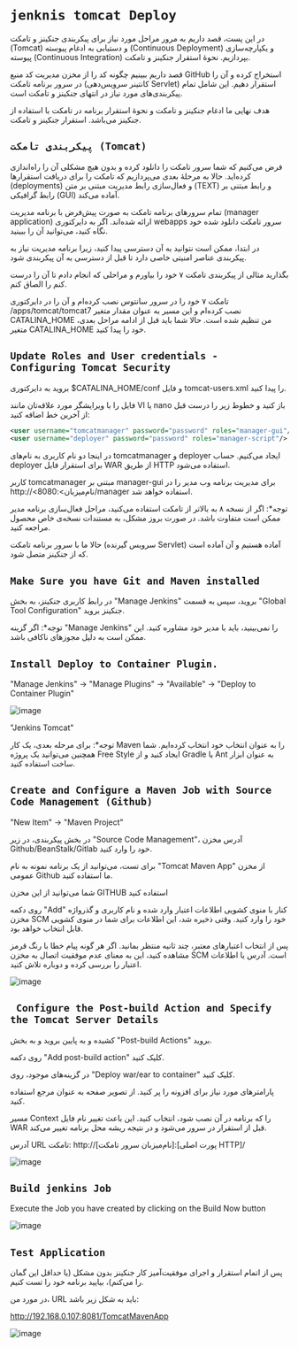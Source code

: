 # `jenknis tomcat Deploy`

در این پست، قصد داریم به مرور مراحل مورد نیاز برای پیکربندی جنکینز و تامکت (Tomcat) و دستیابی به ادغام پیوسته (Continuous Deployment) و یکپارچه‌سازی پیوسته (Continuous Integration) بپردازیم. نحوهٔ استقرار جنکینز و تامکت.

قصد داریم ببینیم چگونه کد را از مخزن مدیریت کد منبع GitHub استخراج کرده و آن را در سرور برنامه تامکت (کانتینر سرویس‌دهی Servlet) استقرار دهیم. این شامل تمام پیکربندی‌های مورد نیاز در انتهای جنکینز و تامکت است.

هدف نهایی ما ادغام جنکینز و تامکت و نحوهٔ استقرار برنامه در تامکت با استفاده از جنکینز می‌باشد. استقرار جنکینز و تامکت.


## `پیکربندی تامکت (Tomcat)`

فرض می‌کنیم که شما سرور تامکت را دانلود کرده و بدون هیچ مشکلی آن را راه‌اندازی کرده‌اید. حالا به مرحلهٔ بعدی می‌پردازیم که تامکت را برای دریافت استقرارها (deployments) و فعال‌سازی رابط مدیریت مبتنی بر متن (TEXT) و رابط مبتنی بر رابط گرافیکی (GUI) آماده می‌کند.

تمام سرورهای برنامه تامکت به صورت پیش‌فرض با برنامه مدیریت (manager application) ارائه شده‌اند. اگر به دایرکتوری webapps سرور تامکت دانلود شده خود نگاه کنید، می‌توانید آن را ببینید.

در ابتدا، ممکن است نتوانید به آن دسترسی پیدا کنید، زیرا برنامه مدیریت نیاز به پیکربندی عناصر امنیتی خاصی دارد تا قبل از دسترسی به آن پیکربندی شود.

بگذارید مثالی از پیکربندی تامکت ۷ خود را بیاورم و مراحلی که انجام دادم تا آن را درست کنم را الصاق کنم.

تامکت ۷ خود را در سرور سانتوس نصب کرده‌ام و آن را در دایرکتوری /apps/tomcat/tomcat7 نصب کرده‌ام و این مسیر به عنوان مقدار متغیر CATALINA_HOME من تنظیم شده است. حالا شما باید قبل از ادامه مراحل بعدی، متغیر CATALINA_HOME خود را پیدا کنید.


## `Update Roles and User credentials - Configuring Tomcat Security`

بروید به دایرکتوری $CATALINA_HOME/conf و فایل tomcat-users.xml را پیدا کنید.

فایل را با ویرایشگر مورد علاقه‌تان مانند VI یا nano باز کنید و خطوط زیر را درست قبل از آخرین خط اضافه کنید:

```xml
<user username="tomcatmanager" password="password" roles="manager-gui"/>
<user username="deployer" password="password" roles="manager-script"/>
```

در اینجا دو نام کاربری به نام‌های tomcatmanager و deployer ایجاد می‌کنیم. حساب deployer برای استقرار فایل WAR از طریق HTTP استفاده می‌شود.

کاربر tomcatmanager مبتنی بر manager-gui برای مدیریت برنامه وب مدیر را در http://<نام‌میزبان>:8080/manager استفاده خواهد شد.

توجه*: اگر از نسخه ۸ به بالاتر از تامکت استفاده می‌کنید، مراحل فعال‌سازی برنامه مدیر ممکن است متفاوت باشد. در صورت بروز مشکل، به مستندات نسخه‌ی خاص محصول مراجعه کنید.

حالا ما با سرور برنامه تامکت (سرویس گیرنده Servlet) آماده هستیم و آن آماده است که از جنکینز متصل شود.

## `Make Sure you have Git and Maven installed`

در رابط کاربری جنکینز، به بخش "Manage Jenkins" بروید، سپس به قسمت "Global Tool Configuration" جنکینز بروید.

توجه*: اگر گزینه "Manage Jenkins" را نمی‌بینید، باید با مدیر خود مشاوره کنید. این ممکن است به دلیل مجوزهای ناکافی باشد.

## `Install Deploy to Container Plugin.`
"Manage Jenkins" -> "Manage Plugins" -> "Available" -> "Deploy to Container Plugin"

![image](https://github.com/milad6745/jenkins/assets/113288076/d117c9cf-9ecf-441b-8774-87dae49308f8)


"Jenkins Tomcat"

توجه*: برای مرحله بعدی، یک کار Maven را به عنوان انتخاب خود انتخاب کرده‌ایم. شما همچنین می‌توانید یک پروژه Free Style ایجاد کنید و از Gradle یا Ant به عنوان ابزار ساخت استفاده کنید.



## `Create and Configure a Maven Job with Source Code Management (Github)`


"New Item" -> "Maven Project"

در بخش پیکربندی، در زیر "Source Code Management"، آدرس مخزن Github/BeanStalk/Gitlab خود را وارد کنید.

برای تست، می‌توانید از یک برنامه نمونه به نام "Tomcat Maven App" از مخزن عمومی Github ما استفاده کنید.

شما می‌توانید از این مخزن GITHUB استفاده کنید

روی دکمه "Add" کنار با منوی کشویی اطلاعات اعتبار وارد شده و نام کاربری و گذرواژه مخزن SCM خود را وارد کنید. وقتی ذخیره شد، این اطلاعات برای شما در منوی کشویی قابل انتخاب خواهد بود.

پس از انتخاب اعتبارهای معتبر، چند ثانیه منتظر بمانید. اگر هر گونه پیام خطا با رنگ قرمز مشاهده کنید، این به معنای عدم موفقیت اتصال به مخزن SCM است. آدرس یا اطلاعات اعتبار را بررسی کرده و دوباره تلاش کنید.

![image](https://github.com/milad6745/jenkins/assets/113288076/d3fc3df8-39c2-4289-8bbe-4d7320ea1e54)


## ` Configure the Post-build Action and Specify the Tomcat Server Details`

کشیده و به پایین بروید و به بخش "Post-build Actions" بروید.

روی دکمه "Add post-build action" کلیک کنید.

در گزینه‌های موجود، روی "Deploy war/ear to container" کلیک کنید.

پارامترهای مورد نیاز برای افزونه را پر کنید. از تصویر صفحه به عنوان مرجع استفاده کنید.

مسیر Context را که برنامه در آن نصب شود، انتخاب کنید. این باعث تغییر نام فایل WAR قبل از استقرار در سرور می‌شود و در نتیجه ریشه محل برنامه تغییر می‌کند.

آدرس URL تامکت: http://[نام‌میزبان سرور تامکت]:[پورت اصلی HTTP]/


![image](https://github.com/milad6745/jenkins/assets/113288076/feef0393-dee4-41b9-8d1d-d2f5ebdb2526)

## `Build jenkins Job`
Execute the Job you have created by clicking on the Build Now button

![image](https://github.com/milad6745/jenkins/assets/113288076/082024c1-fda2-4236-8a83-d561ce5761ea)




## `Test Application`


پس از اتمام استقرار و اجرای موفقیت‌آمیز کار جنکینز بدون مشکل (یا حداقل این گمان را می‌کنم)، بیایید برنامه خود را تست کنیم.

در مورد من، URL باید به شکل زیر باشد:

http://192.168.0.107:8081/TomcatMavenApp



![image](https://github.com/milad6745/jenkins/assets/113288076/f3512a72-c1ae-4103-80f0-67abdbff9ff7)



